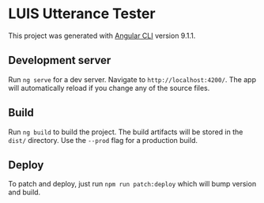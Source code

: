 # LUIS Utterance Tester

This project was generated with [Angular CLI](https://github.com/angular/angular-cli) version 9.1.1.

## Development server

Run `ng serve` for a dev server. Navigate to `http://localhost:4200/`. The app will automatically reload if you change
any of the source files.

## Build

Run `ng build` to build the project. The build artifacts will be stored in the `dist/` directory. Use the `--prod` flag
for a production build.

## Deploy

To patch and deploy, just run `npm run patch:deploy` which will bump version and build.

